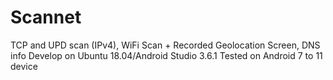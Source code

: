 # Scannet
TCP and UPD scan (IPv4), WiFi Scan + Recorded Geolocation Screen, DNS info
Develop on Ubuntu 18.04/Android Studio 3.6.1
Tested on Android 7 to 11 device 
